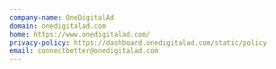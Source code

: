 ```yaml
---
company-name: OneDigitalAd
domain: onedigitalad.com
home: https://www.onedigitalad.com/
privacy-policy: https://dashboard.onedigitalad.com/static/policy
email: connectbetter@onedigitalad.com
---
```




